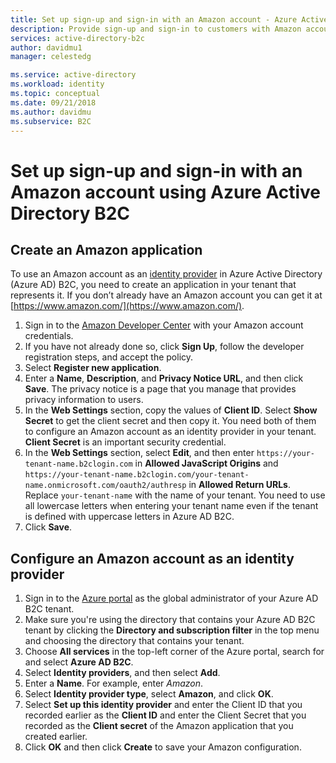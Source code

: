 ```yaml
---
title: Set up sign-up and sign-in with an Amazon account - Azure Active Directory B2C | Microsoft Docs
description: Provide sign-up and sign-in to customers with Amazon accounts in your applications using Azure Active Directory B2C.
services: active-directory-b2c
author: davidmu1
manager: celestedg

ms.service: active-directory
ms.workload: identity
ms.topic: conceptual
ms.date: 09/21/2018
ms.author: davidmu
ms.subservice: B2C
---
```


# Set up sign-up and sign-in with an Amazon account using Azure Active Directory B2C

## Create an Amazon application

To use an Amazon account as an [identity provider](active-directory-b2c-reference-oauth-code.md) in Azure Active Directory (Azure AD) B2C, you need to create an application in your tenant that represents it. If you don’t already have an Amazon account you can get it at [https://www.amazon.com/](https://www.amazon.com/).

1. Sign in to the [Amazon Developer Center](https://login.amazon.com/) with your Amazon account credentials.
2. If you have not already done so, click **Sign Up**, follow the developer registration steps, and accept the policy.
3. Select **Register new application**.
4. Enter a **Name**, **Description**, and **Privacy Notice URL**, and then click **Save**. The privacy notice is a page that you manage that provides privacy information to users.
5. In the **Web Settings** section, copy the values of **Client ID**. Select **Show Secret** to get the client secret and then copy it. You need both of them to configure an Amazon account as an identity provider in your tenant. **Client Secret** is an important security credential.
6. In the **Web Settings** section, select **Edit**, and then enter `https://your-tenant-name.b2clogin.com` in **Allowed JavaScript Origins** and `https://your-tenant-name.b2clogin.com/your-tenant-name.onmicrosoft.com/oauth2/authresp` in **Allowed Return URLs**. Replace `your-tenant-name` with the name of your tenant. You need to use all lowercase letters when entering your tenant name even if the tenant is defined with uppercase letters in Azure AD B2C.
7. Click **Save**.

## Configure an Amazon account as an identity provider

1. Sign in to the [Azure portal](https://portal.azure.com/) as the global administrator of your Azure AD B2C tenant.
2. Make sure you're using the directory that contains your Azure AD B2C tenant by clicking the **Directory and subscription filter** in the top menu and choosing the directory that contains your tenant.
3. Choose **All services** in the top-left corner of the Azure portal, search for and select **Azure AD B2C**.
4. Select **Identity providers**, and then select **Add**.
5. Enter a **Name**. For example, enter *Amazon*.
6. Select **Identity provider type**, select **Amazon**, and click **OK**.
7. Select **Set up this identity provider** and enter the Client ID that you recorded earlier as the **Client ID** and enter the Client Secret that you recorded as the **Client secret** of the Amazon application that you created earlier.
8. Click **OK** and then click **Create** to save your Amazon configuration.

